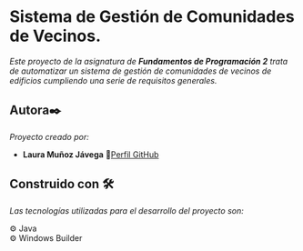 # Sistema de Gestión de Comunidades de Vecinos.

_Este proyecto de la asignatura de **Fundamentos de Programación 2** trata de automatizar un sistema de gestión de comunidades de vecinos de edificios cumpliendo una serie de
requisitos generales._ 

## Autora✒️

_Proyecto creado por:_

* **Laura Muñoz Jávega** 📢[Perfil GitHub](https://lauritajavega99.github.io/)

## Construido con 🛠️

_Las tecnologías utilizadas para el desarrollo del proyecto son:_

⚙️ Java <br>
⚙️ Windows Builder <br>


